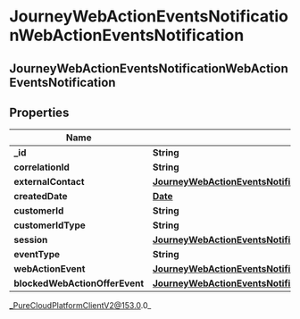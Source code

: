 # JourneyWebActionEventsNotificationWebActionEventsNotification

## JourneyWebActionEventsNotificationWebActionEventsNotification

## Properties

|Name | Type | Description | Notes|
|------------ | ------------- | ------------- | -------------|
| **_id** | **String** |  | [optional] |
| **correlationId** | **String** |  | [optional] |
| **externalContact** | [**JourneyWebActionEventsNotificationExternalContact**](JourneyWebActionEventsNotificationExternalContact) |  | [optional] |
| **createdDate** | [**Date**](Date) |  | [optional] |
| **customerId** | **String** |  | [optional] |
| **customerIdType** | **String** |  | [optional] |
| **session** | [**JourneyWebActionEventsNotificationSession**](JourneyWebActionEventsNotificationSession) |  | [optional] |
| **eventType** | **String** |  | [optional] |
| **webActionEvent** | [**JourneyWebActionEventsNotificationWebActionMessage**](JourneyWebActionEventsNotificationWebActionMessage) |  | [optional] |
| **blockedWebActionOfferEvent** | [**JourneyWebActionEventsNotificationBlockedWebActionOfferMessage**](JourneyWebActionEventsNotificationBlockedWebActionOfferMessage) |  | [optional] |



_PureCloudPlatformClientV2@153.0.0_

